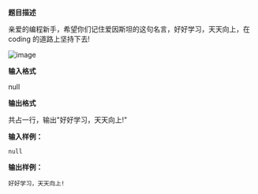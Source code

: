 **题目描述**

亲爱的编程新手，希望你们记住爱因斯坦的这句名言，好好学习，天天向上，在 coding 的道路上坚持下去!

![image](/file/2/P0009.png)

**输入格式**

null

**输出格式**

共占一行，输出"好好学习，天天向上!"

**输入样例：**

```
null
```

**输出样例：**

```
好好学习，天天向上!
```

